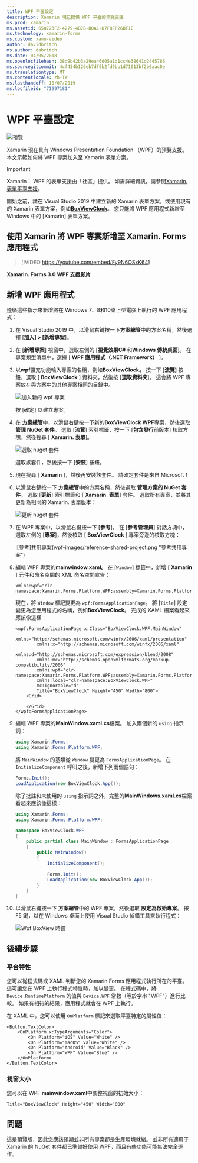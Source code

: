 ```yaml
---
title: WPF 平臺設定
description: Xamarin 現已提供 WPF 平臺的預覽支援
ms.prod: xamarin
ms.assetid: 650723F2-4279-4B7B-B0A1-D7F8FF26BF1E
ms.technology: xamarin-forms
ms.custom: xamu-video
author: davidbritch
ms.author: dabritch
ms.date: 04/05/2018
ms.openlocfilehash: 38d9b42b3a29ea46d05a1d1cc4e38641d2445786
ms.sourcegitcommit: 4cf434b126eb7df6b2fd9bb1d71613bf2b6aac0e
ms.translationtype: MT
ms.contentlocale: zh-TW
ms.lasthandoff: 10/07/2019
ms.locfileid: "71997181"
---
```

# <a name="wpf-platform-setup"></a>WPF 平臺設定

![預覽](~/media/shared/preview.png)

Xamarin 現在具有 Windows Presentation Foundation （WPF）的預覽支援。 本文示範如何將 WPF 專案加入至 Xamarin 表單方案。

> [!IMPORTANT]
> Xamarin： WPF 的表單支援由「社區」提供。 如需詳細資訊，請參閱[Xamarin. 表單平臺支援](https://github.com/xamarin/Xamarin.Forms/wiki/Platform-Support)。

開始之前，請在 Visual Studio 2019 中建立新的 Xamarin 表單方案，或使用現有的 Xamarin 表單方案，例如[**BoxViewClock**](https://docs.microsoft.com/samples/xamarin/xamarin-forms-samples/boxview-boxviewclock)。 您只能將 WPF 應用程式新增至 Windows 中的 [Xamarin] 表單方案。

## <a name="add-a-wpf-project-to-a-xamarinforms-app-with-xamarinuniversity"></a>使用 Xamarin 將 WPF 專案新增至 Xamarin. Forms 應用程式

> [!VIDEO https://youtube.com/embed/Fy9N6OSxK64]

**Xamarin. Forms 3.0 WPF 支援影片**

## <a name="adding-a-wpf-app"></a>新增 WPF 應用程式

遵循這些指示來新增將在 Windows 7、8和10桌上型電腦上執行的 WPF 應用程式：

1. 在 Visual Studio 2019 中，以滑鼠右鍵按一下**方案總管**中的方案名稱，然後選擇 [**加入] > [新增專案**]。

2. 在 [**新增專案**] 視窗中，選取左側的 [**視覺效果C#** 和**Windows 傳統桌面**]。 在專案類型清單中，選擇 [ **WPF 應用程式（.NET Framework）** ]。

3. 以**wpf**擴充功能輸入專案的名稱，例如**BoxViewClock。** 按一下 [**流覽]** 按鈕，選取 [ **BoxViewClock** ] 資料夾，然後按 [**選取資料夾**]。 這會將 WPF 專案放在與方案中的其他專案相同的目錄中。

    ![加入新的 wpf 專案](wpf-images/add-new-project.png "加入新的 wpf 專案")

    按 [確定] 以建立專案。

4. 在 **方案總管**中，以滑鼠右鍵按一下新的**BoxViewClock WPF**專案，然後選取 **管理 NuGet 套件**。 選取 [**流覽**] 索引標籤、按一下 [**包含發行**前版本] 核取方塊，然後搜尋 [ **Xamarin. 表單**]。

    ![選取 nuget 套件](wpf-images/select-nuget-package.png "選取 nuget 套件")

    選取該套件，然後按一下 [**安裝**] 按鈕。

5. 現在搜尋 [ **Xamarin** ]，然後再安裝該套件。 請確定套件是來自 Microsoft！

6. 以滑鼠右鍵按一下 **方案總管**中的方案名稱，然後選取 **管理方案的 NuGet 套件**。 選取 [**更新**] 索引標籤和 [ **Xamarin. 表單**] 套件。 選取所有專案，並將其更新為相同的 Xamarin. 表單版本：

    ![更新 nuget 套件](wpf-images/update-nuget-package.png "更新 nuget 套件")

7. 在 WPF 專案中，以滑鼠右鍵按一下 [**參考**]。 在 [**參考管理員**] 對話方塊中，選取左側的 [**專案**]，然後核取 [ **BoxViewClock** ] 專案旁邊的核取方塊：

    ![參考]共用專案(wpf-images/reference-shared-project.png "參考共用專案")

8. 編輯 WPF 專案的**mainwindow.xaml。** 在 [`Window`] 標籤中，新增 [ **Xamarin** ] 元件和命名空間的 XML 命名空間宣告：

    ```xaml
    xmlns:wpf="clr-namespace:Xamarin.Forms.Platform.WPF;assembly=Xamarin.Forms.Platform.WPF"
    ```

    現在，將 `Window` 標記變更為 `wpf:FormsApplicationPage`。 將 [`Title`] 設定變更為您應用程式的名稱，例如**BoxViewClock**。 完成的 XAML 檔案看起來應該像這樣：

    ```xaml
    <wpf:FormsApplicationPage x:Class="BoxViewClock.WPF.MainWindow"
            xmlns="http://schemas.microsoft.com/winfx/2006/xaml/presentation"
            xmlns:x="http://schemas.microsoft.com/winfx/2006/xaml"
            xmlns:d="http://schemas.microsoft.com/expression/blend/2008"
            xmlns:mc="http://schemas.openxmlformats.org/markup-compatibility/2006"
            xmlns:wpf="clr-namespace:Xamarin.Forms.Platform.WPF;assembly=Xamarin.Forms.Platform.WPF"
            xmlns:local="clr-namespace:BoxViewClock.WPF"
            mc:Ignorable="d"
            Title="BoxViewClock" Height="450" Width="800">
        <Grid>

        </Grid>
    </wpf:FormsApplicationPage>
    ```

9. 編輯 WPF 專案的**MainWindow.xaml.cs**檔案。 加入兩個新的 `using` 指示詞：

    ```csharp
    using Xamarin.Forms;
    using Xamarin.Forms.Platform.WPF;
    ```

    將 `MainWindow` 的基類從 `Window` 變更為 `FormsApplicationPage`。 在 `InitializeComponent` 呼叫之後，新增下列兩個語句：

    ```csharp
    Forms.Init();
    LoadApplication(new BoxViewClock.App());
    ```

    除了批註和未使用的 `using` 指示詞之外，完整的**MainWindows.xaml.cs**檔案看起來應該像這樣：

    ```csharp
    using Xamarin.Forms;
    using Xamarin.Forms.Platform.WPF;

    namespace BoxViewClock.WPF
    {
        public partial class MainWindow : FormsApplicationPage
        {
            public MainWindow()
            {
                InitializeComponent();

                Forms.Init();
                LoadApplication(new BoxViewClock.App());
            }
        }
    }
    ```

10. 以滑鼠右鍵按一下 **方案總管**中的 WPF 專案，然後選取 **設定為啟始專案**。 按 F5 鍵，以在 Windows 桌面上使用 Visual Studio 偵錯工具來執行程式：

    ![Wpf BoxView 時鐘](wpf-images/wpf-boxviewclock.png "wpf BoxView 時鐘" )

## <a name="next-steps"></a>後續步驟

### <a name="platform-specifics"></a>平台特性

您可以從程式碼或 XAML 判斷您的 Xamarin Forms 應用程式執行所在的平臺。 這可讓您在 WPF 上執行程式特性時，加以變更。 在程式碼中，將 `Device.RuntimePlatform` 的值與 `Device.WPF` 常數（等於字串 "WPF"）進行比較。 如果有相符的結果，應用程式就會在 WPF 上執行。

在 XAML 中，您可以使用 `OnPlatform` 標記來選取平臺特定的屬性值：

```xaml
<Button.TextColor>
    <OnPlatform x:TypeArguments="Color">
        <On Platform="iOS" Value="White" />
        <On Platform="macOS" Value="White" />
        <On Platform="Android" Value="Black" />
        <On Platform="WPF" Value="Blue" />
    </OnPlatform>
</Button.TextColor>
```

### <a name="window-size"></a>視窗大小

您可以在 WPF **mainwindow.xaml**中調整視窗的初始大小：

```xaml
Title="BoxViewClock" Height="450" Width="800"
```

## <a name="issues"></a>問題

這是預覽版，因此您應該預期並非所有專案都是生產環境就緒。 並非所有適用于 Xamarin 的 NuGet 套件都已準備好使用 WPF，而且有些功能可能無法完全運作。
